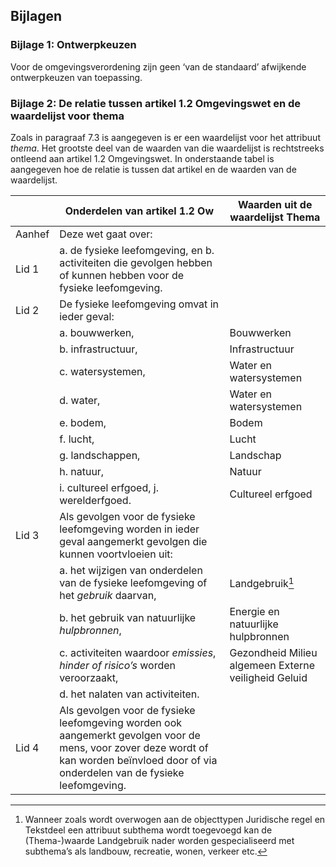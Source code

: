 ## Bijlagen

### Bijlage 1: Ontwerpkeuzen

Voor de omgevingsverordening zijn geen ‘van de standaard’ afwijkende
ontwerpkeuzen van toepassing.

### Bijlage 2: De relatie tussen artikel 1.2 Omgevingswet en de waardelijst voor thema

Zoals in paragraaf 7.3 is aangegeven is er een waardelijst voor het attribuut
*thema*. Het grootste deel van de waarden van die waardelijst is rechtstreeks
ontleend aan artikel 1.2 Omgevingswet. In onderstaande tabel is aangegeven hoe
de relatie is tussen dat artikel en de waarden van de waardelijst.

|        | **Onderdelen van artikel 1.2 Ow**                                                                                                                                                        | **Waarden uit de waardelijst Thema**                 |
|--------|------------------------------------------------------------------------------------------------------------------------------------------------------------------------------------------|------------------------------------------------------|
| Aanhef | Deze wet gaat over:                                                                                                                                                                      |                                                      |
| Lid 1  | a. de fysieke leefomgeving, en b. activiteiten die gevolgen hebben of kunnen hebben voor de fysieke leefomgeving.                                                                        |                                                      |
| Lid 2  | De fysieke leefomgeving omvat in ieder geval:                                                                                                                                            |                                                      |
|        | a. bouwwerken,                                                                                                                                                                           | Bouwwerken                                           |
|        | b. infrastructuur,                                                                                                                                                                       | Infrastructuur                                       |
|        | c. watersystemen,                                                                                                                                                                        | Water en watersystemen                               |
|        | d. water,                                                                                                                                                                                | Water en watersystemen                               |
|        | e. bodem,                                                                                                                                                                                | Bodem                                                |
|        | f. lucht,                                                                                                                                                                                | Lucht                                                |
|        | g. landschappen,                                                                                                                                                                         | Landschap                                            |
|        | h. natuur,                                                                                                                                                                               | Natuur                                               |
|        | i. cultureel erfgoed, j. werelderfgoed.                                                                                                                                                  | Cultureel erfgoed                                    |
| Lid 3  | Als gevolgen voor de fysieke leefomgeving worden in ieder geval aangemerkt gevolgen die kunnen voortvloeien uit:                                                                         |                                                      |
|        | a. het wijzigen van onderdelen van de fysieke leefomgeving of het *gebruik* daarvan,                                                                                                     | Landgebruik[^1]                                      |
|        | b. het gebruik van natuurlijke *hulpbronnen*,                                                                                                                                            | Energie en natuurlijke hulpbronnen                   |
|        | c. activiteiten waardoor *emissies*, *hinder of risico’s* worden veroorzaakt,                                                                                                            | Gezondheid Milieu algemeen Externe veiligheid Geluid |
|        | d. het nalaten van activiteiten.                                                                                                                                                         |                                                      |
| Lid 4  | Als gevolgen voor de fysieke leefomgeving worden ook aangemerkt gevolgen voor de mens, voor zover deze wordt of kan worden beïnvloed door of via onderdelen van de fysieke leefomgeving. |                                                      |

[^1]: Wanneer zoals wordt overwogen aan de objecttypen Juridische regel en
Tekstdeel een attribuut subthema wordt toegevoegd kan de (Thema-)waarde
Landgebruik nader worden gespecialiseerd met subthema’s als landbouw, recreatie,
wonen, verkeer etc.
